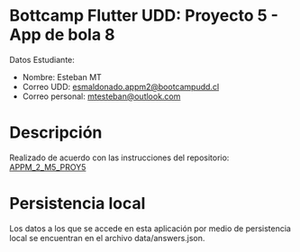 # Bottcamp Flutter UDD: Proyecto 5 - App de bola 8
Datos Estudiante:

* Nombre: Esteban MT
* Correo UDD: esmaldonado.appm2@bootcampudd.cl
* Correo personal: mtesteban@outlook.com

# Descripción
Realizado de acuerdo con las instrucciones del repositorio: [APPM_2_M5_PROY5](https://github.com/UDDBootcamp/APPM_2_M5_PROY5.git)

# Persistencia local
Los datos a los que se accede en esta aplicación por medio de persistencia local se encuentran en el archivo data/answers.json.

